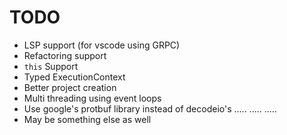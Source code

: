 # TODO
* LSP support (for vscode using GRPC)
* Refactoring support
* `this` Support
* Typed ExecutionContext
* Better project creation
* Multi threading using event loops
* Use google's protbuf library instead of decodeio's
.....
.....
.....
* May be something else as well



